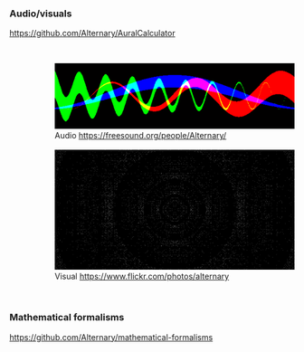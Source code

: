 ### Audio/visuals
<a href="https://github.com/Alternary/AuralCalculator" >https://github.com/Alternary/AuralCalculator</a>

<br>

<dl><dd>
<dl><dd>

<img src="https://github.com/Alternary/Alternary/blob/main/sines_rgb_bar.png" />
<br>
Audio <a href="https://freesound.org/people/Alternary/" >https://freesound.org/people/Alternary/</a>

<br>
<br>

<img src="https://github.com/Alternary/Alternary/blob/main/signum%20of%2099%20times%20z.png" />
<br>
Visual <a href="https://www.flickr.com/photos/alternary">https://www.flickr.com/photos/alternary</a>

</dd></dl>
</dd></dl>

<br>

### Mathematical formalisms
<a href="https://github.com/Alternary/mathematical-formalisms" >https://github.com/Alternary/mathematical-formalisms</a>
